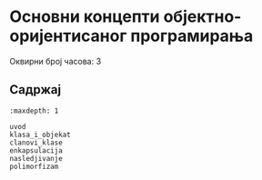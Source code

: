 # Основни концепти објектно-оријентисаног програмирања

Оквирни број часова: 3

## Садржај

```{toctree}
:maxdepth: 1

uvod
klasa_i_objekat
clanovi_klase
enkapsulacija
nasledjivanje
polimorfizam
```
